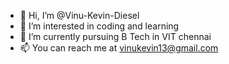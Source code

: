 - 👋 Hi, I’m @Vinu-Kevin-Diesel
- 👀 I’m interested in coding and learning
- 🌱 I’m currently pursuing B Tech in VIT chennai
- 📫 You can reach me at vinukevin13@gmail.com 


